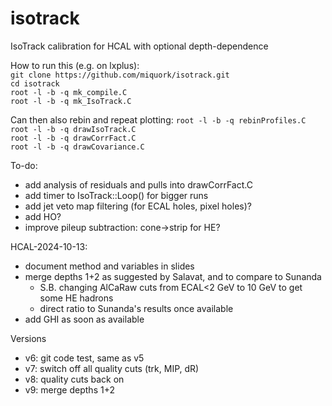 # isotrack
IsoTrack calibration for HCAL with optional depth-dependence

How to run this (e.g. on lxplus):  
`git clone https://github.com/miquork/isotrack.git`  
`cd isotrack`  
`root -l -b -q mk_compile.C`  
`root -l -b -q mk_IsoTrack.C`  

Can then also rebin and repeat plotting:
`root -l -b -q rebinProfiles.C`  
`root -l -b -q drawIsoTrack.C`  
`root -l -b -q drawCorrFact.C`  
`root -l -b -q drawCovariance.C`  

To-do:
- add analysis of residuals and pulls into drawCorrFact.C
- add timer to IsoTrack::Loop() for bigger runs
- add jet veto map filtering (for ECAL holes, pixel holes)?
- add HO?
- improve pileup subtraction: cone->strip for HE?

HCAL-2024-10-13:
- document method and variables in slides
- merge depths 1+2 as suggested by Salavat, and to compare to Sunanda
   - S.B. changing AlCaRaw cuts from ECAL<2 GeV to 10 GeV to get some HE hadrons
   - direct ratio to Sunanda's results once available
- add GHI as soon as available

Versions
- v6: git code test, same as v5
- v7: switch off all quality cuts (trk, MIP, dR)
- v8: quality cuts back on
- v9: merge depths 1+2
